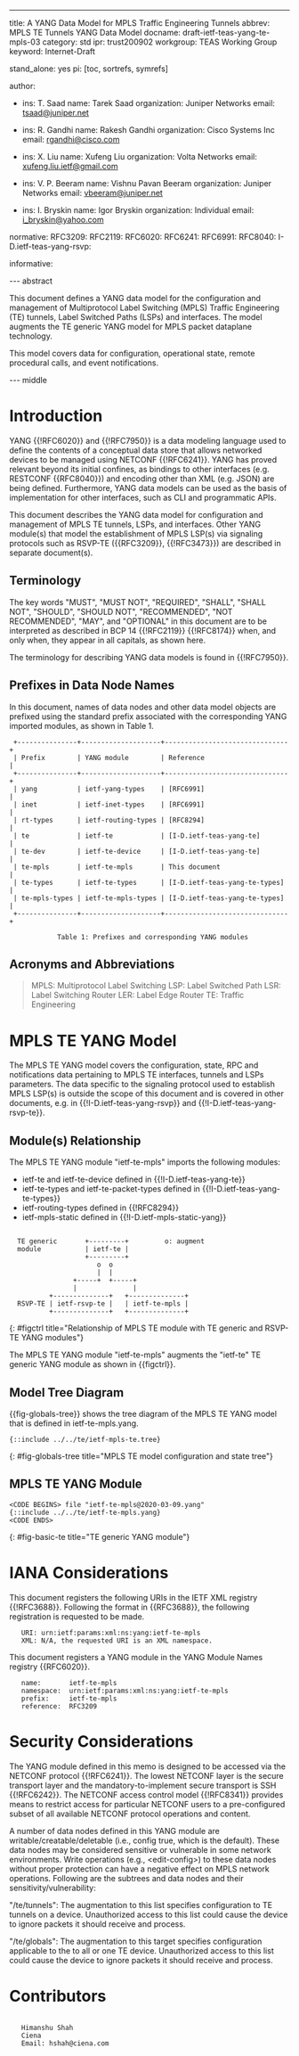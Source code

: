 ---
title: A YANG Data Model for MPLS Traffic Engineering Tunnels
abbrev: MPLS TE Tunnels YANG Data Model
docname: draft-ietf-teas-yang-te-mpls-03
category: std
ipr: trust200902
workgroup: TEAS Working Group
keyword: Internet-Draft

stand_alone: yes
pi: [toc, sortrefs, symrefs]

author:

 -
    ins: T. Saad
    name: Tarek Saad
    organization: Juniper Networks
    email: tsaad@juniper.net
 -
   ins: R. Gandhi
   name: Rakesh Gandhi
   organization: Cisco Systems Inc
   email: rgandhi@cisco.com

 -
   ins: X. Liu
   name: Xufeng Liu
   organization: Volta Networks
   email: xufeng.liu.ietf@gmail.com

 -
   ins: V. P. Beeram
   name: Vishnu Pavan Beeram
   organization: Juniper Networks
   email: vbeeram@juniper.net

 -
    ins: I. Bryskin
    name: Igor Bryskin
    organization: Individual
    email: i_bryskin@yahoo.com

normative:
  RFC3209:
  RFC2119:
  RFC6020:
  RFC6241:
  RFC6991:
  RFC8040:
  I-D.ietf-teas-yang-rsvp:

informative:

--- abstract

This document defines a YANG data model for the configuration and management of
Multiprotocol Label Switching (MPLS) Traffic Engineering (TE) tunnels,
Label Switched Paths (LSPs) and interfaces. The model augments the TE generic YANG
model for MPLS packet dataplane technology.

This model covers data for configuration, operational state, remote procedural
calls, and event notifications.

--- middle

# Introduction

YANG {{!RFC6020}} and {{!RFC7950}} is a data modeling language used to define
the contents of a conceptual data store that allows networked devices to be
managed using NETCONF {{!RFC6241}}. YANG has proved relevant beyond its initial
confines, as bindings to other interfaces (e.g. RESTCONF {{RFC8040}}) and
encoding other than XML (e.g. JSON) are being defined. Furthermore, YANG data
models can be used as the basis of implementation for other interfaces, such as
CLI and programmatic APIs.

This document describes the YANG data model for configuration and management of
MPLS TE tunnels, LSPs, and interfaces.  Other YANG module(s) that model the establishment of
MPLS LSP(s) via signaling protocols such as RSVP-TE ({{RFC3209}}, {{!RFC3473}}) are described
in separate document(s).

## Terminology

The key words "MUST", "MUST NOT", "REQUIRED", "SHALL", "SHALL NOT", "SHOULD",
"SHOULD NOT", "RECOMMENDED", "NOT RECOMMENDED", "MAY", and "OPTIONAL" in this
document are to be interpreted as described in BCP 14 {{!RFC2119}} {{!RFC8174}}
when, and only when, they appear in all capitals, as shown here.

The terminology for describing YANG data models is found in {{!RFC7950}}.

## Prefixes in Data Node Names

In this document, names of data nodes and other data model objects are prefixed
using the standard prefix associated with the corresponding YANG imported
modules, as shown in Table 1.

~~~~~~~~~~
 +---------------+--------------------+-------------------------------+
 | Prefix        | YANG module        | Reference                     |
 +---------------+--------------------+-------------------------------+
 | yang          | ietf-yang-types    | [RFC6991]                     |
 | inet          | ietf-inet-types    | [RFC6991]                     |
 | rt-types      | ietf-routing-types | [RFC8294]                     |
 | te            | ietf-te            | [I-D.ietf-teas-yang-te]       |
 | te-dev        | ietf-te-device     | [I-D.ietf-teas-yang-te]       |
 | te-mpls       | ietf-te-mpls       | This document                 |
 | te-types      | ietf-te-types      | [I-D.ietf-teas-yang-te-types] |
 | te-mpls-types | ietf-te-mpls-types | [I-D.ietf-teas-yang-te-types] |
 +---------------+--------------------+-------------------------------+

            Table 1: Prefixes and corresponding YANG modules
~~~~~~~~~~

## Acronyms and Abbreviations

> MPLS: Multiprotocol Label Switching
> LSP: Label Switched Path
> LSR: Label Switching Router
> LER: Label Edge Router
> TE: Traffic Engineering


# MPLS TE YANG Model

The MPLS TE YANG model covers the configuration, state, RPC and notifications
data pertaining to MPLS TE interfaces, tunnels and LSPs parameters. The data
specific to the signaling protocol used to establish MPLS LSP(s) is outside the
scope of this document and is covered in other documents, e.g. in
{{!I-D.ietf-teas-yang-rsvp}} and {{!I-D.ietf-teas-yang-rsvp-te}}.

## Module(s) Relationship

The MPLS TE YANG module "ietf-te-mpls" imports the following modules:

- ietf-te and ietf-te-device defined in {{!I-D.ietf-teas-yang-te}}
- ietf-te-types and ietf-te-packet-types defined in
  {{!I-D.ietf-teas-yang-te-types}}
- ietf-routing-types defined in {{!RFC8294}}
- ietf-mpls-static defined in {{!I-D.ietf-mpls-static-yang}}

~~~

  TE generic       +---------+         o: augment
  module           | ietf-te |
                   +---------+
                      o  o
                      |  |
                +-----+  +-----+
                |              |
          +--------------+   +--------------+ 
  RSVP-TE | ietf-rsvp-te |   | ietf-te-mpls |
          +--------------+   +--------------+

~~~
{: #figctrl title="Relationship of MPLS TE module with TE generic and RSVP-TE
YANG modules"}

The MPLS TE YANG module "ietf-te-mpls" augments the "ietf-te" TE generic YANG
module as shown in {{figctrl}}.

## Model Tree Diagram

{{fig-globals-tree}} shows the tree diagram of the MPLS TE YANG model that is
defined in ietf-te-mpls.yang.

~~~~~~~~~~~
{::include ../../te/ietf-mpls-te.tree}
~~~~~~~~~~~
{: #fig-globals-tree title="MPLS TE model configuration and state tree"}


## MPLS TE YANG Module

~~~~~~~~~~
<CODE BEGINS> file "ietf-te-mpls@2020-03-09.yang"
{::include ../../te/ietf-te-mpls.yang}
<CODE ENDS>
~~~~~~~~~~
{: #fig-basic-te title="TE generic YANG module"}

# IANA Considerations

This document registers the following URIs in the IETF XML registry
{{!RFC3688}}.
Following the format in {{RFC3688}}, the following registration is
requested to be made.

~~~
   URI: urn:ietf:params:xml:ns:yang:ietf-te-mpls
   XML: N/A, the requested URI is an XML namespace.
~~~

This document registers a YANG module in the YANG Module Names
registry {{RFC6020}}.

~~~
   name:       ietf-te-mpls
   namespace:  urn:ietf:params:xml:ns:yang:ietf-te-mpls
   prefix:     ietf-te-mpls
   reference:  RFC3209
~~~

# Security Considerations

The YANG module defined in this memo is designed to be accessed via
the NETCONF protocol {{!RFC6241}}.  The lowest NETCONF layer is the
secure transport layer and the mandatory-to-implement secure
transport is SSH {{!RFC6242}}.  The NETCONF access control model
{{!RFC8341}} provides means to restrict access for particular NETCONF
users to a pre-configured subset of all available NETCONF protocol
operations and content.

A number of data nodes defined in this YANG module are
writable/creatable/deletable (i.e., config true, which is the
default).  These data nodes may be considered sensitive or vulnerable
in some network environments.  Write operations (e.g., \<edit-config\>)
to these data nodes without proper protection can have a negative
effect on MPLS network operations.  Following are the subtrees and data
nodes and their sensitivity/vulnerability:

"/te/tunnels":  The augmentation to this list specifies configuration to
TE tunnels on a device.  Unauthorized access to this list could cause
the device to ignore packets it should receive and process.

"/te/globals":  The augmentation to this target specifies configuration
applicable to the to all or one TE device.  Unauthorized access to this list
could cause the device to ignore packets it should receive and process.

# Contributors
~~~~

   Himanshu Shah
   Ciena
   Email: hshah@ciena.com

~~~~

